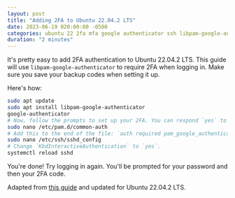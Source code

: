 ```yaml
---
layout: post
title: "Adding 2FA to Ubuntu 22.04.2 LTS"
date: 2023-06-19 020:00:00 -0500
categories: ubuntu 22 2fa mfa google authenticator ssh libpam-google-authenticator
duration: "2 minutes"
---
```


It's pretty easy to add 2FA authentication to Ubuntu 22.04.2 LTS. This guide will use `libpam-google-authenticator` to require 2FA when logging in. Make sure you save your backup codes when setting it up.

Here's how:

```bash
sudo apt update
sudo apt install libpam-google-authenticator
google-authenticator
# Now, follow the prompts to set up your 2FA. You can respond `yes` to all prompts.
sudo nano /etc/pam.d/common-auth
# Add this to the end of the file: `auth required pam_google_authenticator.so nullok`.
sudo nano /etc/ssh/sshd_config
# Change `KbdInteractiveAuthentication` to `yes`.
systemctl reload sshd
```

You're done! Try logging in again. You'll be prompted for your password and then your 2FA code.

Adapted from [this guide](https://www.digitalocean.com/community/tutorials/how-to-configure-multi-factor-authentication-on-ubuntu-18-04) and updated for Ubuntu 22.04.2 LTS.
